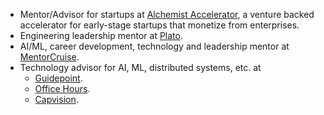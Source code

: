 - Mentor/Advisor for startups at [Alchemist Accelerator](https://www.alchemistaccelerator.com), a venture backed accelerator for early-stage startups that monetize from enterprises.
- Engineering leadership mentor at [Plato](https://www.platohq.com/@manas-talukdar-zfyuvrxm6if).
- AI/ML, career development, technology and leadership mentor at [MentorCruise](https://mentorcruise.com/mentor/manastalukdar/).
- Technology advisor for AI, ML, distributed systems, etc. at
  - [Guidepoint](https://www.guidepoint.com).
  - [Office Hours](https://officehours.com/).
  - [Capvision](https://capvision.com).
